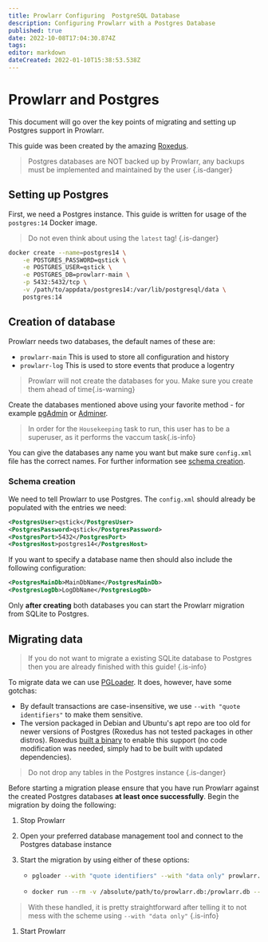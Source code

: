 ```yaml
---
title: Prowlarr Configuring  PostgreSQL Database
description: Configuring Prowlarr with a Postgres Database
published: true
date: 2022-10-08T17:04:30.874Z
tags: 
editor: markdown
dateCreated: 2022-01-10T15:38:53.538Z
---
```


# Prowlarr and Postgres

This document will go over the key points of migrating and setting up Postgres support in Prowlarr.

This guide was been created by the amazing [Roxedus](https://github.com/Roxedus).

> Postgres databases are NOT backed up by Prowlarr, any backups must be implemented and maintained by the user
{.is-danger}

## Setting up Postgres

 First, we need a Postgres instance. This guide is written for usage of the `postgres:14` Docker image.

 > Do not even think about using the `latest` tag! {.is-danger}

```bash
docker create --name=postgres14 \
    -e POSTGRES_PASSWORD=qstick \
    -e POSTGRES_USER=qstick \
    -e POSTGRES_DB=prowlarr-main \
    -p 5432:5432/tcp \
    -v /path/to/appdata/postgres14:/var/lib/postgresql/data \
    postgres:14
```

## Creation of database

Prowlarr needs two databases, the default names of these are:

- `prowlarr-main`   This is used to store all configuration and history
- `prowlarr-log`    This is used to store events that produce a logentry

> Prowlarr will not create the databases for you. Make sure you create them ahead of time{.is-warning}

Create the databases mentioned above using your favorite method - for example [pgAdmin](https://www.pgadmin.org/) or [Adminer](https://www.adminer.org/).

> In order for the `Housekeeping` task to run, this user has to be a superuser, as it performs the vaccum task{.is-info}

You can give the databases any name you want but make sure `config.xml` file has the correct names. For further information see [schema creation](/prowlarr/postgres-setup#schema-creation).

### Schema creation

 We need to tell Prowlarr to use Postgres. The `config.xml` should already be populated with the entries we need:

```xml
<PostgresUser>qstick</PostgresUser>
<PostgresPassword>qstick</PostgresPassword>
<PostgresPort>5432</PostgresPort>
<PostgresHost>postgres14</PostgresHost>
```

If you want to specify a database name then should also include the following configuration:

```xml
<PostgresMainDb>MainDbName</PostgresMainDb>
<PostgresLogDb>LogDbName</PostgresLogDb>
```

Only **after creating** both databases you can start the Prowlarr migration from SQLite to Postgres.

## Migrating data

> If you do not want to migrate a existing SQLite database to Postgres then you are already finished with this guide! {.is-info}

To migrate data we can use [PGLoader](https://github.com/dimitri/pgloader). It does, however, have some gotchas:

- By default transactions are case-insensitive, we use `--with "quote identifiers"` to make them sensitive.
- The version packaged in Debian and Ubuntu's apt repo are too old for newer versions of Postgres (Roxedus has not tested packages in other distros).
  Roxedus [built a binary](https://github.com/Roxedus/Pgloader-bin) to enable this support (no code modification was needed, simply had to be built with updated dependencies).

> Do not drop any tables in the Postgres instance {.is-danger}

Before starting a migration please ensure that you have run Prowlarr against the created Postgres databases **at least once successfully**. Begin the migration by doing the following:

1. Stop Prowlarr
1. Open your preferred database management tool and connect to the Postgres database instance
1. Start the migration by using either of these options:

    - ```bash
      pgloader --with "quote identifiers" --with "data only" prowlarr.db 'postgresql://qstick:qstick@localhost/prowlarr-main'
      ```

    - ```bash
      docker run --rm -v /absolute/path/to/prowlarr.db:/prowlarr.db --network=host ghcr.io/roxedus/pgloader --with "quote identifiers" --with "data only" /prowlarr.db "postgresql://qstick:qstick@localhost/prowlarr-main"
      ```

> With these handled, it is pretty straightforward after telling it to not mess with the scheme using `--with "data only"`
{.is-info}

1. Start Prowlarr
